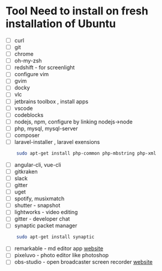 # Tool Need to install on fresh installation of Ubuntu

- [ ] curl
- [ ] git
- [ ] chrome
- [ ] oh-my-zsh
- [ ] redshift - for screenlight
- [ ] configure vim
- [ ] gvim
- [ ] docky
- [ ] vlc
- [ ] jetbrains toolbox , install apps
- [ ] vscode
- [ ] codeblocks
- [ ] nodejs, npm, configure by linking nodejs->node
- [ ] php, mysql, mysql-server
- [ ] composer
- [ ] laravel-installer , laravel exensions
```sh
    sudo apt-get install php-common php-mbstring php-xml
```
- [ ] angular-cli, vue-cli
- [ ] gitkraken
- [ ] slack
- [ ] gitter
- [ ] uget
- [ ] spotify, musixmatch
- [ ] shutter - snapshot
- [ ] lightworks - video editing
- [ ] gitter - developer chat 
- [ ] synaptic packet manager
```sh
    sudo apt-get install synaptic
```
- [ ] remarkable - md editor app [website]( https://remarkableapp.github.io/) 
- [ ] pixeluvo - photo editor like photoshop
- [ ] obs-studio - open broadcaster screen recorder [website]( https://obsproject.com/download)
